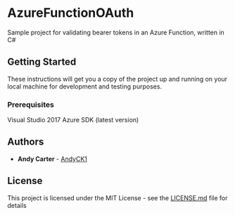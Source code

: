 # AzureFunctionOAuth

Sample project for validating bearer tokens in an Azure Function, written in C#

## Getting Started

These instructions will get you a copy of the project up and running on your local machine for development and testing purposes. 

### Prerequisites

Visual Studio 2017 
Azure SDK (latest version)

## Authors

* **Andy Carter** - [AndyCK1](https://github.com/AndyCK1)

## License

This project is licensed under the MIT License - see the [LICENSE.md](LICENSE.md) file for details
